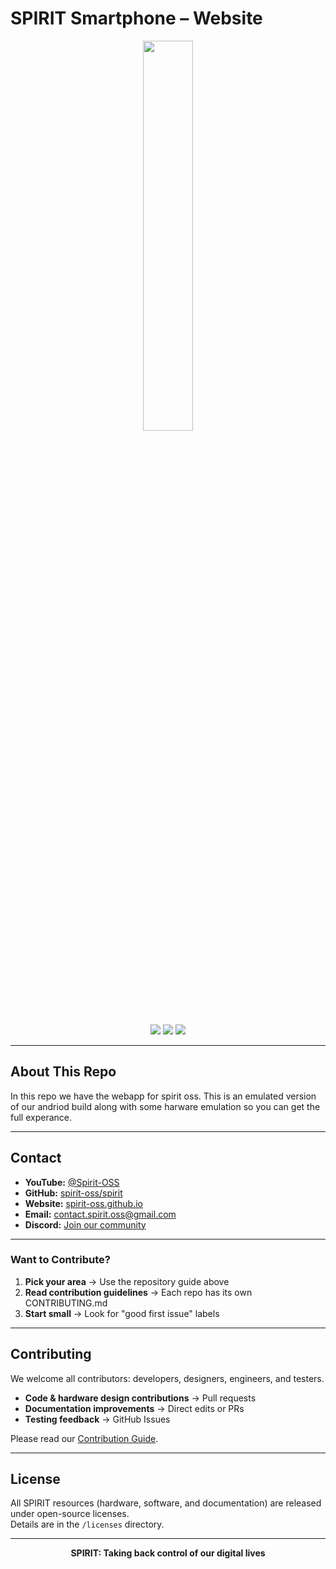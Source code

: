# SPIRIT Smartphone – Website

<p align="center">
    <img src="https://github.com/user-attachments/assets/60e87523-02cf-482b-8433-5f611e48ca2d" width="40%">
</p>

<p align="center">
  <img src="https://img.shields.io/badge/Purpose-Centralized%20Assets-blue">
  <img src="https://img.shields.io/badge/License-Open%20Source-green">
  <img src="https://img.shields.io/badge/Type-Resources-orange">
</p>

---

## About This Repo
In this repo we have the webapp for spirit oss. This is an emulated version of our andriod build along with some harware emulation so you can get the full experance.

---

## Contact

- **YouTube:** [@Spirit-OSS](https://www.youtube.com/@Spirit-OSS)  
- **GitHub:** [spirit-oss/spirit](https://github.com/spirit-oss/spirit)  
- **Website:** [spirit-oss.github.io](https://spirit-oss.github.io)  
- **Email:** [contact.spirit.oss@gmail.com](mailto:contact.spirit.oss@gmail.com)  
- **Discord:** [Join our community](https://discord.gg/aJ36KzGZ)

---

### Want to Contribute?
1. **Pick your area** → Use the repository guide above
2. **Read contribution guidelines** → Each repo has its own CONTRIBUTING.md
3. **Start small** → Look for "good first issue" labels

---

## Contributing

We welcome all contributors: developers, designers, engineers, and testers.

- **Code & hardware design contributions** → Pull requests
- **Documentation improvements** → Direct edits or PRs
- **Testing feedback** → GitHub Issues

Please read our [Contribution Guide](CONTRIBUTING.md).

---

## License

All SPIRIT resources (hardware, software, and documentation) are released under open-source licenses.  
Details are in the `/licenses` directory.

---

<p align="center">
  <strong>SPIRIT: Taking back control of our digital lives</strong>
</p>
